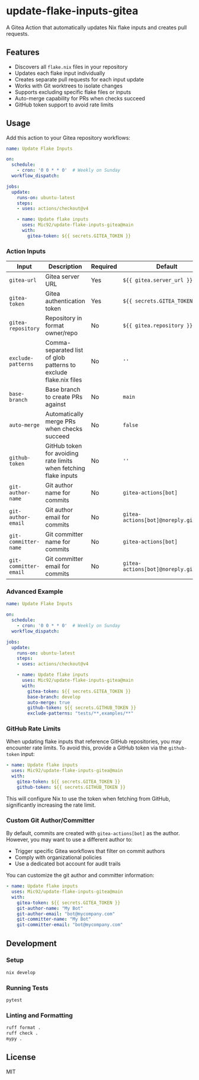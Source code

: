# update-flake-inputs-gitea

A Gitea Action that automatically updates Nix flake inputs and creates pull requests.

## Features

- Discovers all `flake.nix` files in your repository
- Updates each flake input individually
- Creates separate pull requests for each input update
- Works with Git worktrees to isolate changes
- Supports excluding specific flake files or inputs
- Auto-merge capability for PRs when checks succeed
- GitHub token support to avoid rate limits

## Usage

Add this action to your Gitea repository workflows:

```yaml
name: Update Flake Inputs

on:
  schedule:
    - cron: '0 0 * * 0'  # Weekly on Sunday
  workflow_dispatch:

jobs:
  update:
    runs-on: ubuntu-latest
    steps:
    - uses: actions/checkout@v4

    - name: Update flake inputs
      uses: Mic92/update-flake-inputs-gitea@main
      with:
        gitea-token: ${{ secrets.GITEA_TOKEN }}
```

### Action Inputs

| Input | Description | Required | Default |
|-------|-------------|----------|---------|
| `gitea-url` | Gitea server URL | Yes | `${{ gitea.server_url }}` |
| `gitea-token` | Gitea authentication token | Yes | `${{ secrets.GITEA_TOKEN }}` |
| `gitea-repository` | Repository in format owner/repo | No | `${{ gitea.repository }}` |
| `exclude-patterns` | Comma-separated list of glob patterns to exclude flake.nix files | No | `''` |
| `base-branch` | Base branch to create PRs against | No | `main` |
| `auto-merge` | Automatically merge PRs when checks succeed | No | `false` |
| `github-token` | GitHub token for avoiding rate limits when fetching flake inputs | No | `''` |
| `git-author-name` | Git author name for commits | No | `gitea-actions[bot]` |
| `git-author-email` | Git author email for commits | No | `gitea-actions[bot]@noreply.gitea.io` |
| `git-committer-name` | Git committer name for commits | No | `gitea-actions[bot]` |
| `git-committer-email` | Git committer email for commits | No | `gitea-actions[bot]@noreply.gitea.io` |

### Advanced Example

```yaml
name: Update Flake Inputs

on:
  schedule:
    - cron: '0 0 * * 0'  # Weekly on Sunday
  workflow_dispatch:

jobs:
  update:
    runs-on: ubuntu-latest
    steps:
    - uses: actions/checkout@v4

    - name: Update flake inputs
      uses: Mic92/update-flake-inputs-gitea@main
      with:
        gitea-token: ${{ secrets.GITEA_TOKEN }}
        base-branch: develop
        auto-merge: true
        github-token: ${{ secrets.GITHUB_TOKEN }}
        exclude-patterns: "tests/**,examples/**"
```

### GitHub Rate Limits

When updating flake inputs that reference GitHub repositories, you may encounter rate limits. To avoid this, provide a GitHub token via the `github-token` input:

```yaml
- name: Update flake inputs
  uses: Mic92/update-flake-inputs-gitea@main
  with:
    gitea-token: ${{ secrets.GITEA_TOKEN }}
    github-token: ${{ secrets.GITHUB_TOKEN }}
```

This will configure Nix to use the token when fetching from GitHub, significantly increasing the rate limit.

### Custom Git Author/Committer

By default, commits are created with `gitea-actions[bot]` as the author. However, you may want to use a different author to:
- Trigger specific Gitea workflows that filter on commit authors
- Comply with organizational policies
- Use a dedicated bot account for audit trails

You can customize the git author and committer information:

```yaml
- name: Update flake inputs
  uses: Mic92/update-flake-inputs-gitea@main
  with:
    gitea-token: ${{ secrets.GITEA_TOKEN }}
    git-author-name: "My Bot"
    git-author-email: "bot@mycompany.com"
    git-committer-name: "My Bot"
    git-committer-email: "bot@mycompany.com"
```

## Development

### Setup

```bash
nix develop
```

### Running Tests

```bash
pytest
```

### Linting and Formatting

```bash
ruff format .
ruff check .
mypy .
```

## License

MIT
